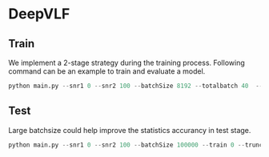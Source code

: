 # DeepVLF

## Train 
We implement a 2-stage strategy during the training process. Following command can be an example to train and evaluate a model.
```python
python main.py --snr1 0 --snr2 100 --batchSize 8192 --totalbatch 40  --train 1 --core 1 --truncated 10 --restriction 'mid'
```

## Test 
Large batchsize could help improve the statistics accurancy in test stage.
```python
python main.py --snr1 0 --snr2 100 --batchSize 100000 --train 0 --truncated 10 --restriction 'mid' --test_model 'weights/weight_ff_1_fb_100_gamma_1-1e-5'
```
